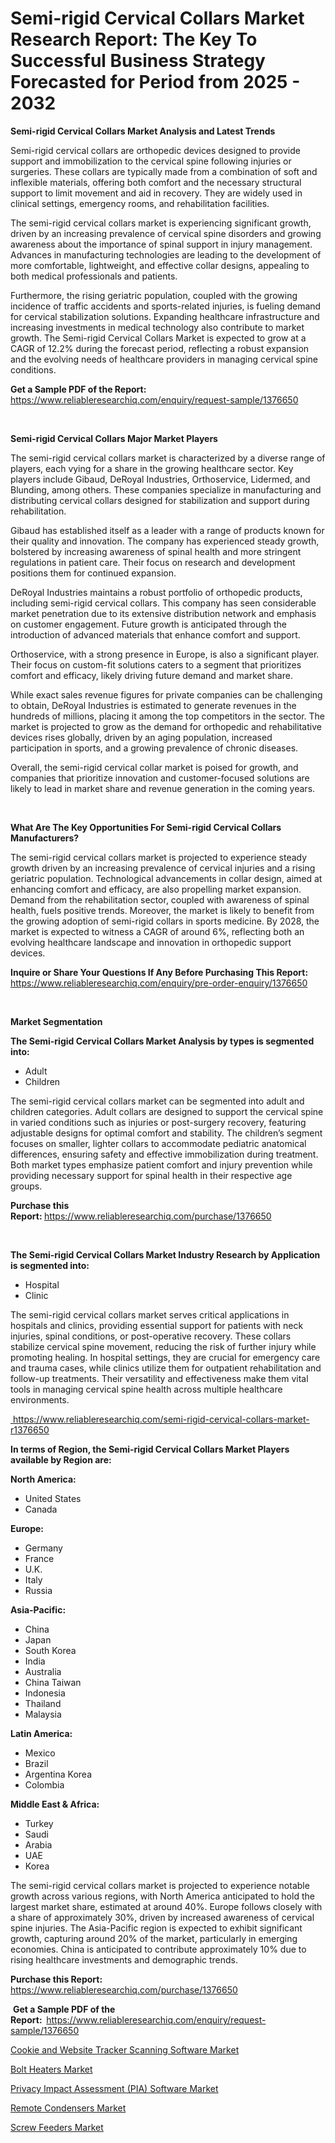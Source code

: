 <p><h1>Semi-rigid Cervical Collars Market Research Report: The Key To Successful Business Strategy Forecasted for Period from 2025 - 2032</h1></p><p><strong>Semi-rigid Cervical Collars Market Analysis and Latest Trends</strong></p>
<p><p>Semi-rigid cervical collars are orthopedic devices designed to provide support and immobilization to the cervical spine following injuries or surgeries. These collars are typically made from a combination of soft and inflexible materials, offering both comfort and the necessary structural support to limit movement and aid in recovery. They are widely used in clinical settings, emergency rooms, and rehabilitation facilities.</p><p>The semi-rigid cervical collars market is experiencing significant growth, driven by an increasing prevalence of cervical spine disorders and growing awareness about the importance of spinal support in injury management. Advances in manufacturing technologies are leading to the development of more comfortable, lightweight, and effective collar designs, appealing to both medical professionals and patients.</p><p>Furthermore, the rising geriatric population, coupled with the growing incidence of traffic accidents and sports-related injuries, is fueling demand for cervical stabilization solutions. Expanding healthcare infrastructure and increasing investments in medical technology also contribute to market growth. The Semi-rigid Cervical Collars Market is expected to grow at a CAGR of 12.2% during the forecast period, reflecting a robust expansion and the evolving needs of healthcare providers in managing cervical spine conditions.</p></p>
<p><strong>Get a Sample PDF of the Report:&nbsp;</strong> <a href="https://www.reliableresearchiq.com/enquiry/request-sample/1376650?utm_campaign=2469&utm_medium=2&utm_source=Github&utm_content=ia&utm_term=28032025&utm_id=semi-rigid-cervical-collars">https://www.reliableresearchiq.com/enquiry/request-sample/1376650</a></p>
<p>&nbsp;</p>
<p><strong>Semi-rigid Cervical Collars Major Market Players</strong></p>
<p><p>The semi-rigid cervical collars market is characterized by a diverse range of players, each vying for a share in the growing healthcare sector. Key players include Gibaud, DeRoyal Industries, Orthoservice, Lidermed, and Blunding, among others. These companies specialize in manufacturing and distributing cervical collars designed for stabilization and support during rehabilitation.</p><p>Gibaud has established itself as a leader with a range of products known for their quality and innovation. The company has experienced steady growth, bolstered by increasing awareness of spinal health and more stringent regulations in patient care. Their focus on research and development positions them for continued expansion.</p><p>DeRoyal Industries maintains a robust portfolio of orthopedic products, including semi-rigid cervical collars. This company has seen considerable market penetration due to its extensive distribution network and emphasis on customer engagement. Future growth is anticipated through the introduction of advanced materials that enhance comfort and support.</p><p>Orthoservice, with a strong presence in Europe, is also a significant player. Their focus on custom-fit solutions caters to a segment that prioritizes comfort and efficacy, likely driving future demand and market share.</p><p>While exact sales revenue figures for private companies can be challenging to obtain, DeRoyal Industries is estimated to generate revenues in the hundreds of millions, placing it among the top competitors in the sector. The market is projected to grow as the demand for orthopedic and rehabilitative devices rises globally, driven by an aging population, increased participation in sports, and a growing prevalence of chronic diseases.</p><p>Overall, the semi-rigid cervical collar market is poised for growth, and companies that prioritize innovation and customer-focused solutions are likely to lead in market share and revenue generation in the coming years.</p></p>
<p>&nbsp;</p>
<p><strong>What Are The Key Opportunities For Semi-rigid Cervical Collars Manufacturers?</strong></p>
<p><p>The semi-rigid cervical collars market is projected to experience steady growth driven by an increasing prevalence of cervical injuries and a rising geriatric population. Technological advancements in collar design, aimed at enhancing comfort and efficacy, are also propelling market expansion. Demand from the rehabilitation sector, coupled with awareness of spinal health, fuels positive trends. Moreover, the market is likely to benefit from the growing adoption of semi-rigid collars in sports medicine. By 2028, the market is expected to witness a CAGR of around 6%, reflecting both an evolving healthcare landscape and innovation in orthopedic support devices.</p></p>
<p><strong>Inquire or Share Your Questions If Any Before Purchasing This Report:</strong> <a href="https://www.reliableresearchiq.com/enquiry/pre-order-enquiry/1376650?utm_campaign=2469&utm_medium=2&utm_source=Github&utm_content=ia&utm_term=28032025&utm_id=semi-rigid-cervical-collars">https://www.reliableresearchiq.com/enquiry/pre-order-enquiry/1376650</a></p>
<p>&nbsp;</p>
<p><strong>Market Segmentation</strong></p>
<p><strong>The Semi-rigid Cervical Collars Market Analysis by types is segmented into:</strong></p>
<p><ul><li>Adult</li><li>Children</li></ul></p>
<p><p>The semi-rigid cervical collars market can be segmented into adult and children categories. Adult collars are designed to support the cervical spine in varied conditions such as injuries or post-surgery recovery, featuring adjustable designs for optimal comfort and stability. The children’s segment focuses on smaller, lighter collars to accommodate pediatric anatomical differences, ensuring safety and effective immobilization during treatment. Both market types emphasize patient comfort and injury prevention while providing necessary support for spinal health in their respective age groups.</p></p>
<p><strong>Purchase this Report:&nbsp;</strong><a href="https://www.reliableresearchiq.com/purchase/1376650?utm_campaign=2469&utm_medium=2&utm_source=Github&utm_content=ia&utm_term=28032025&utm_id=semi-rigid-cervical-collars">https://www.reliableresearchiq.com/purchase/1376650</a></p>
<p>&nbsp;</p>
<p><strong>The Semi-rigid Cervical Collars Market Industry Research by Application is segmented into:</strong></p>
<p><ul><li>Hospital</li><li>Clinic</li></ul></p>
<p><p>The semi-rigid cervical collars market serves critical applications in hospitals and clinics, providing essential support for patients with neck injuries, spinal conditions, or post-operative recovery. These collars stabilize cervical spine movement, reducing the risk of further injury while promoting healing. In hospital settings, they are crucial for emergency care and trauma cases, while clinics utilize them for outpatient rehabilitation and follow-up treatments. Their versatility and effectiveness make them vital tools in managing cervical spine health across multiple healthcare environments.</p></p>
<p><a href="https://www.reliableresearchiq.com/semi-rigid-cervical-collars-market-r1376650?utm_campaign=2469&utm_medium=2&utm_source=Github&utm_content=ia&utm_term=28032025&utm_id=semi-rigid-cervical-collars">&nbsp;https://www.reliableresearchiq.com/semi-rigid-cervical-collars-market-r1376650</a></p>
<p><strong>In terms of Region, the Semi-rigid Cervical Collars Market Players available by Region are:</strong></p>
<p>
    <p> <strong> North America: </strong>
        <ul>
            <li>United States</li>
            <li>Canada</li>
        </ul>
        </p> 
    <p> <strong> Europe: </strong>
        <ul>
            <li>Germany</li>
            <li>France</li>
            <li>U.K.</li>
            <li>Italy</li>
            <li>Russia</li>
        </ul>
        </p> 
    <p> <strong> Asia-Pacific: </strong>
        <ul>
            <li>China</li>
            <li>Japan</li>
            <li>South Korea</li>
            <li>India</li>
            <li>Australia</li>
            <li>China Taiwan</li>
            <li>Indonesia</li>
            <li>Thailand</li>
            <li>Malaysia</li>
        </ul>
        </p> 
    <p> <strong> Latin America: </strong>
        <ul>
            <li>Mexico</li>
            <li>Brazil</li>
            <li>Argentina Korea</li>
            <li>Colombia</li>
        </ul>
        </p> 
    <p> <strong> Middle East & Africa: </strong>
        <ul>
            <li>Turkey</li>
            <li>Saudi</li>
            <li>Arabia</li>
            <li>UAE</li>
            <li>Korea</li>
        </ul>
    </p>
    </p>
<p><p>The semi-rigid cervical collars market is projected to experience notable growth across various regions, with North America anticipated to hold the largest market share, estimated at around 40%. Europe follows closely with a share of approximately 30%, driven by increased awareness of cervical spine injuries. The Asia-Pacific region is expected to exhibit significant growth, capturing around 20% of the market, particularly in emerging economies. China is anticipated to contribute approximately 10% due to rising healthcare investments and demographic trends.</p></p>
<p><strong>Purchase this Report: </strong><a href="https://www.reliableresearchiq.com/purchase/1376650?utm_campaign=2469&utm_medium=2&utm_source=Github&utm_content=ia&utm_term=28032025&utm_id=semi-rigid-cervical-collars">https://www.reliableresearchiq.com/purchase/1376650</a></p>
<p>&nbsp;<strong>Get a Sample PDF of the Report:&nbsp;&nbsp;</strong><a href="https://www.reliableresearchiq.com/enquiry/request-sample/1376650?utm_campaign=2469&utm_medium=2&utm_source=Github&utm_content=ia&utm_term=28032025&utm_id=semi-rigid-cervical-collars">https://www.reliableresearchiq.com/enquiry/request-sample/1376650</a></p>
<p><strong></strong></p>
<p><p><a href="https://github.com/grevecodeeol/Market-Research-Report-List-1/blob/main/cookie-and-website-tracker-scanning-software-market.md?utm_campaign=2469&utm_medium=2&utm_source=Github&utm_content=ia&utm_term=28032025&utm_id=semi-rigid-cervical-collars">Cookie and Website Tracker Scanning Software Market</a></p><p><a href="https://www.linkedin.com/pulse/accurate-data-bolt-heaters-market-size-share-volume-growth-ix5vf?utm_campaign=2469&utm_medium=2&utm_source=Github&utm_content=ia&utm_term=28032025&utm_id=semi-rigid-cervical-collars">Bolt Heaters Market</a></p><p><a href="https://github.com/kielbledeni0/Market-Research-Report-List-1/blob/main/privacy-impact-assessment-pia-software-market.md?utm_campaign=2469&utm_medium=2&utm_source=Github&utm_content=ia&utm_term=28032025&utm_id=semi-rigid-cervical-collars">Privacy Impact Assessment (PIA) Software Market</a></p><p><a href="https://www.linkedin.com/pulse/remote-condensers-market-size-striking-cagr-52-from-2025-7z5xf?utm_campaign=2469&utm_medium=2&utm_source=Github&utm_content=ia&utm_term=28032025&utm_id=semi-rigid-cervical-collars">Remote Condensers Market</a></p><p><a href="https://www.linkedin.com/pulse/analyzing-screw-feeders-market-size-revenue-growth-from-2025-acnyf?utm_campaign=2469&utm_medium=2&utm_source=Github&utm_content=ia&utm_term=28032025&utm_id=semi-rigid-cervical-collars">Screw Feeders Market</a></p></p>